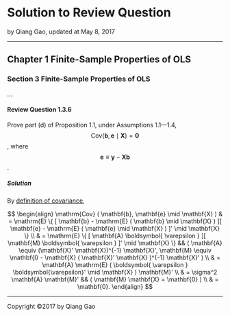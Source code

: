 # Solution to Review Question

by Qiang Gao, updated at May 8, 2017

---

## Chapter 1 Finite-Sample Properties of OLS

### Section 3 Finite-Sample Properties of OLS

...

#### Review Question 1.3.6

Prove part (d) of Proposition 1.1, under Assumptions 1.1—1.4, $$ \mathrm{Cov} ( \mathbf{b}, \mathbf{e} \mid \mathbf{X} ) = \mathbf{0} $$, where $$ \mathbf{e} \equiv \mathbf{y} - \mathbf{X} \mathbf{b} $$.

##### Solution

By [definition of covariance](../supplements/var-cov-matrix.md),

$$
\begin{align}
\mathrm{Cov} ( \mathbf{b}, \mathbf{e} \mid \mathbf{X} )
& =
\mathrm{E} \{ [ \mathbf{b} - \mathrm{E} ( \mathbf{b} \mid \mathbf{X} ) ][ \mathbf{e} - \mathrm{E} ( \mathbf{e} \mid \mathbf{X} ) ]' \mid \mathbf{X} \}
\\ & =
\mathrm{E} \{ [ \mathbf{A} \boldsymbol{ \varepsilon } ][ \mathbf{M} \boldsymbol{ \varepsilon } ]' \mid \mathbf{X} \}
&&
( \mathbf{A} \equiv (\mathbf{X}' \mathbf{X})^{-1} \mathbf{X}',  \mathbf{M} \equiv \mathbf{I} - \mathbf{X}
( \mathbf{X}' \mathbf{X} )^{-1} \mathbf{X}' )
\\ & =
\mathbf{A} \mathrm{E} ( \boldsymbol{ \varepsilon } \boldsymbol{\varepsilon}' \mid \mathbf{X} ) \mathbf{M}'
\\ & =
\sigma^2 \mathbf{A} \mathbf{M}'
&&
( \mathbf{M} \mathbf{X} = \mathbf{0} )
\\ & = \mathbf{0}.
\end{align}
$$

---

Copyright ©2017 by Qiang Gao